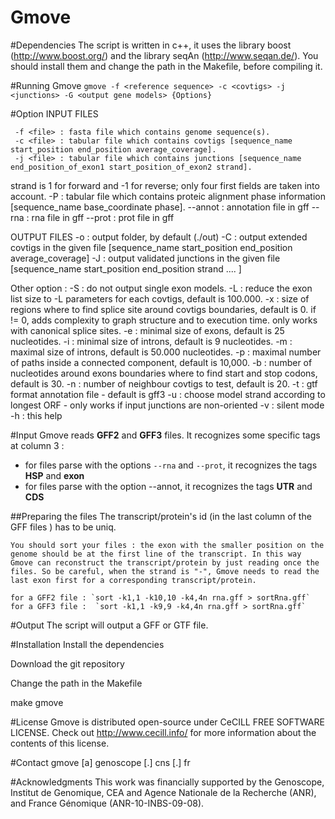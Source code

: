 # Gmove

#Dependencies
The script is written in c++, it uses the library boost (http://www.boost.org/) and the library seqAn (http://www.seqan.de/). You should install them and change the path in the Makefile, before compiling it.

#Running Gmove
`gmove -f <reference sequence> -c <covtigs> -j <junctions> -G <output gene models> {Options}`

#Option
 INPUT FILES
 
 
     -f <file> : fasta file which contains genome sequence(s).
     -c <file> : tabular file which contains covtigs [sequence_name start_position end_position average_coverage].
     -j <file> : tabular file which contains junctions [sequence_name end_position_of_exon1 start_position_of_exon2 strand].
 strand is 1 for forward and -1 for reverse; only four first fields are taken into account.
  -P <file> : tabular file which contains proteic alignment phase information [sequence_name base_coordinate phase].
  --annot <file> : annotation file in gff
  --rna <file> : rna file in gff
  --prot <file> : prot file in gff
  
  OUTPUT FILES
  -o <folder> : output folder, by default (./out)
  -C <file> : output extended covtigs in the given file [sequence_name start_position end_position average_coverage]
  -J <file> : output validated junctions in the given file [sequence_name start_position end_position strand .... ]
  
  Other option :
  -S        : do not output single exon models.
  -L <int>  : reduce the exon list size to -L parameters for each covtigs, default is 100.000.
  -x <int>  : size of regions where to find splice site around covtigs boundaries, default is 0.
                 if != 0, adds complexity to graph structure and to execution time.
                 only works with canonical splice sites.
  -e <int>  : minimal size of exons, default is 25 nucleotides.
  -i <int>  : minimal size of introns, default is 9 nucleotides.
  -m <int>  : maximal size of introns, default is 50.000 nucleotides.
  -p <int>  : maximal number of paths inside a connected component, default is 10,000.
  -b <int>  : number of nucleotides around exons boundaries where to find start and stop codons, default is 30.
  -n <int>  : number of neighbour covtigs to test, default is 20.
  -t        : gtf format annotation file - default is gff3
  -u        : choose model strand according to longest ORF - only works if input junctions are non-oriented
  -v        : silent mode
  -h        : this help

#Input
Gmove reads **GFF2** and **GFF3** files. It recognizes some specific tags at column 3 : 
  - for files parse with the options `--rna` and `--prot`, it recognizes the tags **HSP** and **exon**
  - for files parse with the option --annot, it recognizes the tags **UTR** and **CDS**
  
  ##Preparing the files
    The transcript/protein's id (in the last column of the GFF files ) has to be uniq.

    You should sort your files : the exon with the smaller position on the genome should be at the first line of the transcript. In this way Gmove can reconstruct the transcript/protein by just reading once the files. So be careful, when the strand is "-", Gmove needs to read the last exon first for a corresponding transcript/protein. 
    
    for a GFF2 file : `sort -k1,1 -k10,10 -k4,4n rna.gff > sortRna.gff`
    for a GFF3 file :  `sort -k1,1 -k9,9 -k4,4n rna.gff > sortRna.gff`

#Output
The script will output a GFF or GTF file. 



#Installation
Install the dependencies

Download the git repository

Change the path in the Makefile

make gmove

#License
Gmove is distributed open-source under CeCILL FREE SOFTWARE LICENSE. Check out http://www.cecill.info/ for more information about the contents of this license.

#Contact
gmove [a] genoscope [.] cns [.] fr


#Acknowledgments
This work was financially supported by the Genoscope, Institut de Genomique, CEA and Agence Nationale de la Recherche (ANR), and France Génomique (ANR-10-INBS-09-08).
